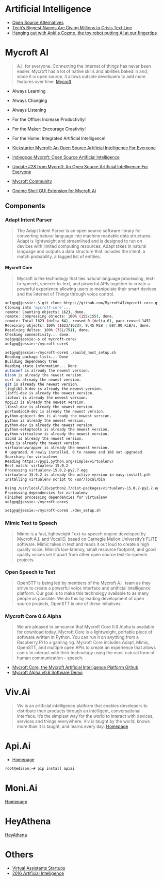 # Artificial Intelligence

- [Open Source Alternatives](https://www.quora.com/What-is-an-open-source-alternative-to-wit-ai)
- [Tech’s Biggest Names Are Giving Millions to Crisis Text Line](http://www.wired.com/2016/06/techs-biggest-names-giving-millions-crisis-text-line?mbid=social_twitter)
- [Hanging out with Anki's Cozmo, the toy robot putting AI at our fingertips](http://www.theverge.com/2016/7/11/12144618/anki-cozmo-ai-robots-toys-hands-on-sdk-developers)

# Mycroft AI

> A.I. for everyone. Connecting the Internet of things has never been easier. Mycroft has a lot of native skills and abilities baked in and, since it is open source, it allows outside developers to add more features over time. [Mycroft](https://mycroft.ai/)

- Always Learning
- Always Changing
- Always Listening
- For the Office: Increase Productivity!
- For the Maker: Encourage Creativity!
- For the Home: Integrated Artificial Intelligence!

- [Kickstarter Mycroft: An Open Source Artificial Intelligence For Everyone](https://www.kickstarter.com/projects/aiforeveryone/mycroft-an-open-source-artificial-intelligence-for)
- [Indiegogo Mycroft: Open Source Artificial Intelligence](https://www.indiegogo.com/projects/mycroft-open-source-artificial-intelligence#/)
- [Update #28 from Mycroft: An Open Source Artificial Intelligence For Everyone](https://www.kickstarter.com/projects/aiforeveryone/mycroft-an-open-source-artificial-intelligence-for/posts/1597302?ref=dash)
- [Mycroft Community](https://community.mycroft.ai/)
- [Gnome Shell GUI Extension for Mycroft Ai](https://github.com/AIIX)


## Components

### Adapt Intent Parser

> The Adapt Intent Parser is an open source software library for converting natural language into machine readable data structures. Adapt is lightweight and streamlined and is designed to run on devices with limited computing resources. Adapt takes in natural language and outputs a data structure that includes the intent, a match probability, a tagged list of entities.

#### Mycroft Core

> Mycroft is the technology that ties natural language processing, text-to-speech, speech-to-text, and powerful APIs together to create a powerful experience allowing users to manipulate their smart devices and the Internet of Things through voice control.

```sh
xe1gyq@jessie:~$ git clone https://github.com/MycroftAI/mycroft-core.git
Cloning into 'mycroft-core'...
remote: Counting objects: 1623, done.
remote: Compressing objects: 100% (155/155), done.
remote: Total 1623 (delta 64), reused 0 (delta 0), pack-reused 1452
Receiving objects: 100% (1623/1623), 9.45 MiB | 687.00 KiB/s, done.
Resolving deltas: 100% (751/751), done.
Checking connectivity... done.
xe1gyq@jessie:~$ cd mycroft-core/
xe1gyq@jessie:~/mycroft-core$ 
```

```sh
xe1gyq@jessie:~/mycroft-core$ ./build_host_setup.sh
Reading package lists... Done
Building dependency tree       
Reading state information... Done
autoconf is already the newest version.
bison is already the newest version.
curl is already the newest version.
git is already the newest version.
libglib2.0-dev is already the newest version.
libffi-dev is already the newest version.
libtool is already the newest version.
mpg123 is already the newest version.
libssl-dev is already the newest version.
portaudio19-dev is already the newest version.
python-gobject-dev is already the newest version.
python is already the newest version.
python-dev is already the newest version.
python-setuptools is already the newest version.
python-virtualenv is already the newest version.
s3cmd is already the newest version.
swig is already the newest version.
virtualenvwrapper is already the newest version.
0 upgraded, 0 newly installed, 0 to remove and 168 not upgraded.
Searching for virtualenv
Reading https://pypi.python.org/simple/virtualenv/
Best match: virtualenv 15.0.2
Processing virtualenv-15.0.2-py2.7.egg
virtualenv 15.0.2 is already the active version in easy-install.pth
Installing virtualenv script to /usr/local/bin

Using /usr/local/lib/python2.7/dist-packages/virtualenv-15.0.2-py2.7.egg
Processing dependencies for virtualenv
Finished processing dependencies for virtualenv
xe1gyq@jessie:~/mycroft-core$ 
```

```sh
xe1gyq@jessie:~/mycroft-core$ ./dev_setup.sh
```

### Mimic Text to Speech

> Mimic is a fast, lightweight Text-to-speech engine developed by Mycroft A.I. and VocaliD, based on Carnegie Mellon University’s FLITE software. Mimic takes in text and reads it out loud to create a high quality voice. Mimic’s low-latency, small resource footprint, and good quality voices set it apart from other open source text-to-speech projects.

### Open Speech to Text

> OpenSTT is being led by members of the Mycroft A.I. team as they strive to create a powerful voice interface and artificial intelligence platform. Our goal is to make this technology available to as many people as possible. We do this by leading development of open source projects, OpenSTT is one of these initiatives.

###  Mycroft Core 0.6 Alpha

> We are pleased to announce that Mycroft Core 0.6 Alpha is available for download today. Mycroft Core is a lightweight, portable piece of software written in Python. You can run it on anything from a Raspberry Pi to a gaming rig. Mycroft Core includes Adapt, Mimic, OpenSTT, and multiple open APIs to create an experience that allows users to interact with their technology using the most natural form of human communication – speech. 

- [Mycroft Core, the Mycroft Artificial Intelligence Platform Github](https://github.com/MycroftAI/mycroft-core)
- [Mycroft Alpha v0.6 Software Demo](https://www.youtube.com/watch?v=-c8kfupIbO4&feature=youtu.be)

# Viv.Ai

> Viv is an artificial intelligence platform that enables developers to distribute their products through an intelligent, conversational interface. It’s the simplest way for the world to interact with devices, services and things everywhere. Viv is taught by the world, knows more than it is taught, and learns every day. [Homepage](http://viv.ai/)

# Api.Ai

- [Homepage](https://www.sitepoint.com/how-to-build-your-own-ai-assistant-using-api-ai/)

```sh
root@edison:~# pip install apiai
```

# Moni.Ai

[Homepage](https://moni.ai/)

# HeyAthena

[HeyAthena](https://pypi.python.org/pypi/HeyAthena)

# Others

- [Virtual Assistants Startups](http://www.inc.com/magazine/201604/tess-townsend/virtual-assistant-startups.html)
- [2016 Artificial Intelligence](http://www.inc.com/christine-lagorio/best-industries-2016-artificial-intelligence.html)